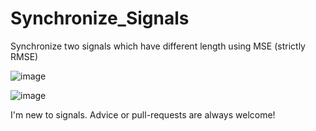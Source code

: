 # Synchronize_Signals
Synchronize two signals which have different length using MSE (strictly RMSE)



![image](https://user-images.githubusercontent.com/80030558/128603819-31025590-d510-4d95-aa6f-e3460121e3b8.png)

![image](https://user-images.githubusercontent.com/80030558/128603808-4366fd5e-e252-475a-9e22-dc58d35e2c29.png)


I'm new to signals.
Advice or pull-requests are always welcome!
